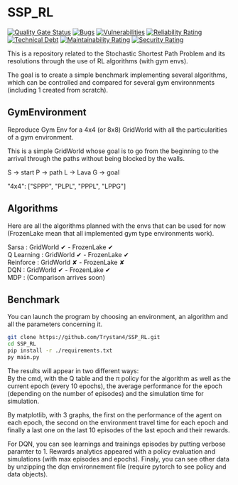 # SSP_RL

[![Quality Gate Status](https://sonarcloud.io/api/project_badges/measure?project=Trystan4_SSP_RL&metric=alert_status)](https://sonarcloud.io/summary/new_code?id=Trystan4_SSP_RL)
[![Bugs](https://sonarcloud.io/api/project_badges/measure?project=Trystan4_SSP_RL&metric=bugs)](https://sonarcloud.io/summary/new_code?id=Trystan4_SSP_RL)
[![Vulnerabilities](https://sonarcloud.io/api/project_badges/measure?project=Trystan4_SSP_RL&metric=vulnerabilities)](https://sonarcloud.io/summary/new_code?id=Trystan4_SSP_RL)
[![Reliability Rating](https://sonarcloud.io/api/project_badges/measure?project=Trystan4_SSP_RL&metric=reliability_rating)](https://sonarcloud.io/summary/new_code?id=Trystan4_SSP_RL)
[![Technical Debt](https://sonarcloud.io/api/project_badges/measure?project=Trystan4_SSP_RL&metric=sqale_index)](https://sonarcloud.io/summary/new_code?id=Trystan4_SSP_RL)
[![Maintainability Rating](https://sonarcloud.io/api/project_badges/measure?project=Trystan4_SSP_RL&metric=sqale_rating)](https://sonarcloud.io/summary/new_code?id=Trystan4_SSP_RL)
[![Security Rating](https://sonarcloud.io/api/project_badges/measure?project=Trystan4_SSP_RL&metric=security_rating)](https://sonarcloud.io/summary/new_code?id=Trystan4_SSP_RL)

This is a repository related to the Stochastic Shortest Path Problem and its resolutions through the use of RL algorithms (with gym envs).

The goal is to create a simple benchmark implementing several algorithms, which can be controlled and compared for several gym environnments (including 1 created from scratch).

## GymEnvironment

Reproduce Gym Env for a 4x4 (or 8x8) GridWorld with all the particularities of a gym environment.

This is a simple GridWorld whose goal is to go from the beginning to the arrival through the paths without being blocked by the walls.

S -> start
P -> path
L -> Lava
G -> goal

"4x4": ["SPPP", "PLPL", "PPPL", "LPPG"]

## Algorithms

Here are all the algorithms planned with the envs that can be used for now (FrozenLake mean that all implemented gym type environments work).

Sarsa : GridWorld ✔ - FrozenLake ✔  
Q Learning : GridWorld ✔ - FrozenLake  ✔  
Reinforce : GridWorld ✘ - FrozenLake ✘  
DQN : GridWorld ✔ - FrozenLake ✔  
MDP : (Comparison arrives soon)

## Benchmark

You can launch the program by choosing an environment, an algorithm and all the parameters concerning it.

```Bash
git clone https://github.com/Trystan4/SSP_RL.git
cd SSP_RL
pip install -r ./requirements.txt
py main.py
```

The results will appear in two different ways:  
By the cmd, with the Q table and the π policy for the algorithm as well as the current epoch (every 10 epochs), the average performance for the epoch (depending on the number of episodes) and the simulation time for simulation.

By matplotlib, with 3 graphs, the first on the performance of the agent on each epoch, the second on the environment travel time for each epoch and finally a last one on the last 10 episodes of the last epoch and their rewards.

For DQN, you can see learnings and trainings episodes by putting verbose paramter to 1.
Rewards analytics appeared with a policy evaluation and simulations (with max episodes and epochs).
Finaly, you can see other data by unzipping the dqn environnement file (require pytorch to see policy and data objects).
